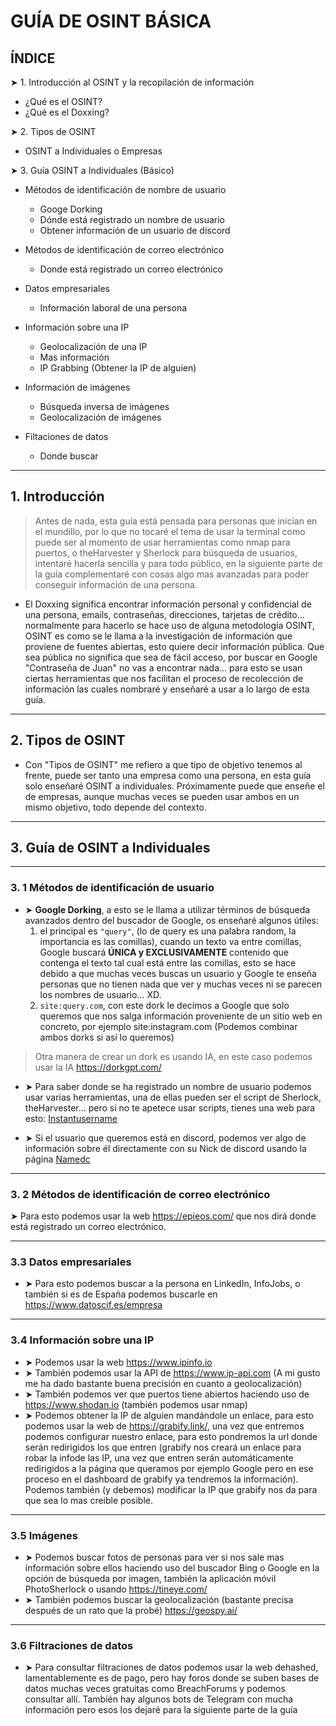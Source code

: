 # GUÍA DE OSINT BÁSICA


## ÍNDICE

➤ 1. Introducción al OSINT y la recopilación de información

- ¿Qué es el OSINT?
- ¿Qué es el Doxxing?

➤ 2. Tipos de OSINT

- OSINT a Individuales o Empresas

➤ 3. Guía OSINT a Individuales (Básico)

- Métodos de identificación de nombre de usuario
	+ Googe Dorking
	+ Dónde está registrado un nombre de usuario
	+ Obtener información de un usuario de discord
	
- Métodos de identificación de correo electrónico
	+ Donde está registrado un correo electrónico 
	
- Datos empresariales
	+ Información laboral de una persona
	

- Información sobre una IP
	+ Geolocalización de una IP 
	+ Mas información
	+ IP Grabbing (Obtener la IP de alguien)
	
- Información de imágenes
	+ Búsqueda inversa de imágenes
	+ Geolocalización de imágenes

- Filtaciones de datos
	+ Donde buscar
	
---

## 1. Introducción


> Antes de nada, esta guía está pensada para personas que inician en el mundillo, por lo que no tocaré el tema de usar la terminal como puede ser
		   al momento de usar herramientas como nmap para puertos, o theHarvester y Sherlock para búsqueda de usuarios, intentaré hacerla sencilla y para
		   todo público, en la siguiente parte de la guía complementaré con cosas algo mas avanzadas para poder conseguir información de una persona.
	


- El Doxxing significa encontrar información personal y confidencial de una persona, emails, contraseñas, direcciones, tarjetas de crédito... normalmente para hacerlo se hace uso de alguna metodología OSINT, OSINT es como se le llama a la investigación de información que proviene de fuentes abiertas, esto quiere decir información pública. Que sea pública no significa que sea de fácil acceso, por buscar en Google "Contraseña de Juan" no vas a encontrar nada... para esto se usan ciertas herramientas que nos facilitan el proceso de recolección de información las cuales nombraré y enseñaré a usar a lo largo de esta guía.

---

## 2. Tipos de OSINT

- Con "Tipos de OSINT" me refiero a que tipo de objetivo tenemos al frente, puede ser tanto una empresa como una persona, en esta guía solo enseñaré OSINT a individuales. Próximamente puede que enseñe el de empresas, aunque muchas veces se pueden usar ambos en un mismo objetivo, todo depende del 
contexto.

---

## 3. Guía de OSINT a Individuales

---

### 3. 1 Métodos de identificación de usuario

- ➤ **Google Dorking**, a esto se le llama a utilizar términos de búsqueda avanzados dentro del buscador de Google, os enseñaré algunos útiles: 
	1. el principal es `"query"`, (lo de query es una palabra random, la importancia es las comillas), cuando un texto va entre comillas, Google buscará **ÚNICA y EXCLUSIVAMENTE** contenido que contenga el texto tal cual está entre las comillas, esto se hace debido a que muchas veces buscas un usuario y Google te enseña personas que no tienen nada que ver y muchas veces ni se parecen los nombres de usuario... XD. 
	2. `site:query.com`, con este dork le decimos a Google que solo queremos que nos salga información proveniente de un sitio web en concreto, por ejemplo site:instagram.com (Podemos combinar ambos dorks si así lo queremos)
> Otra manera de crear un dork es usando IA, en este caso podemos usar la IA https://dorkgpt.com/


- ➤ Para saber donde se ha registrado un nombre de usuario podemos usar varias herramientas, una de ellas pueden ser el script de Sherlock, theHarvester… pero si no te apetece usar scripts, tienes una web para esto: [Instantusername](https://instantusername.com/#/) 

- ➤ Si el usuario que queremos está en discord, podemos ver algo de información sobre él directamente con su Nick de discord usando la página [Namedc](https://namedc.org)

---
 		
### 3. 2 Métodos de identificación de correo electrónico

➤ Para esto podemos usar la web https://epieos.com/ que nos dirá donde está registrado un correo electrónico.

---

### 3.3 Datos empresariales

- ➤ Para esto podemos buscar a la persona en LinkedIn, InfoJobs, o también si es de España podemos buscarle en https://www.datoscif.es/empresa

---

### 3.4 Información sobre una IP

- ➤ Podemos usar la web https://www.ipinfo.io
- ➤ También podemos usar la API de https://www.ip-api.com (A mi gusto me ha dado bastante buena precisión en cuanto a geolocalización)
- ➤ También podemos ver que puertos tiene abiertos haciendo uso de https://www.shodan.io (también podemos usar nmap)
- ➤ Podemos obtener la IP de alguien mandándole un enlace, para esto podemos usar la web de https://grabify.link/, una vez que entremos podemos configurar nuestro enlace, para esto pondremos la url donde serán redirigidos los que entren (grabify nos creará un enlace para robar la infode las IP, una vez que entren serán automáticamente redirigidos a la página que queramos por ejemplo Google pero en ese proceso en el dashboard de grabify ya tendremos la información). Podemos también (y debemos) modificar la IP que grabify nos da para que sea lo mas creible posible.

---

### 3.5 Imágenes

- ➤ Podemos buscar fotos de personas para ver si nos sale mas información sobre ellos haciendo uso del buscador Bing o Google en la opción de búsqueda por imagen, también la aplicación móvil PhotoSherlock o usando https://tineye.com/
- ➤ También podemos buscar la geolocalización (bastante precisa después de un rato que la probé) https://geospy.ai/

---

### 3.6 Filtraciones de datos


- ➤ Para consultar filtraciones de datos podemos usar la web dehashed, lamentablemente es de pago, pero hay foros donde se suben bases de datos muchas veces gratuitas como BreachForums y podemos consultar allí. También hay algunos bots de Telegram con mucha información pero esos los dejaré para la siguiente parte de la guía
